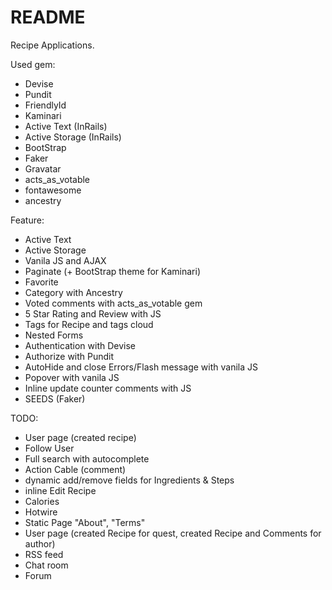 # README

Recipe Applications.

Used gem:
* Devise
* Pundit
* FriendlyId
* Kaminari
* Active Text (InRails)
* Active Storage (InRails)
* BootStrap
* Faker
* Gravatar
* acts_as_votable
* fontawesome
* ancestry

Feature:
* Active Text
* Active Storage
* Vanila JS and AJAX
* Paginate (+ BootStrap theme for Kaminari)
* Favorite
* Category with Ancestry
* Voted comments with acts_as_votable gem
* 5 Star Rating and Review with JS
* Tags for Recipe and tags cloud
* Nested Forms
* Authentication with Devise
* Authorize with Pundit
* AutoHide and close Errors/Flash message with vanila JS
* Popover with vanila JS
* Inline update counter comments with JS
* SEEDS (Faker)

TODO:
* User page (created recipe)
* Follow User
* Full search with autocomplete
* Action Cable (comment)
* dynamic add/remove fields for Ingredients & Steps
* inline Edit Recipe
* Calories
* Hotwire
* Static Page "About", "Terms"
* User page (created Recipe for quest, created Recipe and Comments for author)
* RSS feed
* Chat room
* Forum
